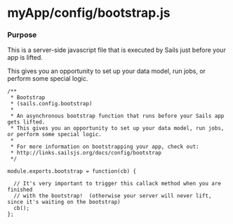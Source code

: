 # myApp/config/bootstrap.js
### Purpose
This is a server-side javascript file that is executed by Sails just before your app is lifted.

This gives you an opportunity to set up your data model, run jobs, or perform some special logic.


<docmeta name="uniqueID" value="bootstrapjs878964">
<docmeta name="displayName" value="bootstrap.js">

```
/**
 * Bootstrap
 * (sails.config.bootstrap)
 *
 * An asynchronous bootstrap function that runs before your Sails app gets lifted.
 * This gives you an opportunity to set up your data model, run jobs, or perform some special logic.
 *
 * For more information on bootstrapping your app, check out:
 * http://links.sailsjs.org/docs/config/bootstrap
 */

module.exports.bootstrap = function(cb) {

  // It's very important to trigger this callack method when you are finished
  // with the bootstrap!  (otherwise your server will never lift, since it's waiting on the bootstrap)
  cb();
};

```
